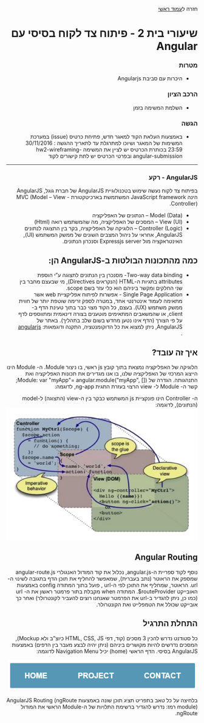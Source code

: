 <div dir="rtl">
<div>
</div>

חזרה ל[עמוד ראשי](../../..)

# שיעורי בית 2 - פיתוח צד לקוח בסיסי עם Angular

### מטרות
- היכרות עם סביבת Angularjs

### הרכב הציון
- השלמת המשימה בזמן

### הגשה
- באמצעות העלאת הקוד למאגר חדש, פתיחת כרטיס (issue) במערכת המשימות של המאגר ושיוכו למתרגלת עד לתאריך ההגשה : 30/11/2016 23:59
בכותרת הכרטיס יש לציין את המשימה hw2-wireframing-angular-submission ובפרטי הכרטיס יש לתת קישורים לקוד

---

### AngularJS - רקע
בפיתוח צד לקוח נעשה שימוש בטכנולוגיית AngularJS של חברת גוגל, AngularJS הינה JavaScript framework המשתמשת בארכיטקטורת MVC (Model – View - Controller).
* (Model (Data – הנתונים של האפליקציה
* (View (UI – המסכים של האפליקציה, מה שהמשתמש רואה (Html)
* (Controller (Logic – הלוגיקה של האפליקציה, בקר בין התצוגה לנתונים AngularJS, אחראי על ניהול המצבים השונים של ממשק המשתמש (UI), האינטראקציה מול Expressjs server וסנכרון הנתונים.

##  כמה מהתכונות הבולטות ב-AngularJS הן:
* Two-way data binding- מסנכרן בין הנתונים לתצוגה ע”י הוספת attributes בתגיות ה-HTML (הנקראים Directives), מי שבעצם מחבר בין שני החלקים ומקשר ביניהם הוא כלי עזר בשם scope.
* Single Page Application - אפשרות לפיתוח אפליקציית web אשר מתאימה לעמוד אינטרנטי אחד, במטרה לספק זרימה שוטפת יותר של חווית ממשק משתמש (UX). בעצם, כל הקוד מצוי כבר בתוך טעינת הדף ב- client, או שהמשאבים המתאימים מוטענים בצורה דינאמית ומתווספים לדף על פי הצורך (הדף אינו נטען מחדש בשום שלב בתהליך).
באתר של AngularJS, ניתן למצוא את כל הדוקומנטציה, התקנה ודוגמאות: [angularjs](https://angularjs.org) .

##  איך זה עובד?
הלוגיקה של האפליקציה נמצאת בתוך קובץ js ראשי, בו ניצור Module. ה- Module הינו הייצוג המרכזי של האפליקציה שלנו, בו אנו מגדירים את תכונות האפליקציה ואת התנהגותה.
הגדרה של Module:
var "myApp"= angular.module("myApp", []);
קשר ה- Module ל- view הרצוי בעזרת התגית ng-app, לדוגמה:
<html ng-app="myApp">
ה- Controller הינו פונקציית js המשתמש כבקר בין ה-view (התצוגה) ל-model (הנתונים), לדוגמה:
<img src="angular-scope.png">

## Angular Routing
נוסף לקוד ספריית ה-angular.js, נכלול את קוד המודול האנגולרי angular-route.js שמספק את הראוטר (נתב בעברית), שמאפשר להחליף את תוכן הדף בתגובה לשינוי ה-url.
הראוטר, שמחליף את התוכן לפי ה-url , פועל בתוך המתודה config באמצעות האובייקט routeProvider$.
המתודה when מקבלת בתור פרמטר ראשון את ה- url (כמו כן, ניתן להגדיר ב-url  את הפרמטר שאנחנו רוצים להעביר לקונטרולר) ואחר כך אובייקט שכולל את הטמפלייט ואת הקונטרולר.

## התחלת התרגיל 
כל סטודנט נדרש להכין 3 מסכים (קוד, דפי HTML, CSS, JS כיוצ”ב ולא Mockup), המסכים נדרשים להיות מקושרים ביניהם (ניתן יהיה לבצע מעבר בין הדפים) באמצעות AngularJS בסיסי.
הדף הראשי (home) יכיל Navigation Menu לדוגמה:

<img src="navigationMenu.png">

בלחיצה על כל טאב בתפריט תציג תוכן שונה באמצעות AngularJS Routing (ngRoute module)
רמז: נדרש להגדיר ברשימת התלויות של ה-Module הראשי את המודול ngRoute.
